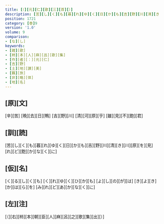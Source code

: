 ```yaml
---
title: [（][元][仁][歌][三][首][）]
description: [苦][し][く][も][暮][れ][ゆ][く][日][か][も][吉][野][川][清][き][川][原][を][見][れ][ど][飽][か][な][く][に]
position: 1721
category: [巻]9
version: '1.0'
volume: 9
comparison:
- [な][し]
keywords:
- [雑][歌]
- [柿][本][人][麻][呂][歌][集]
- [作][者][：][元][仁]
- [吉][野]
- [土][地][讃][美]
- [羈][旅]
- [非][略][体]
- [地][名]
---
```


## [原][文]

[辛][苦] [晩][去][日][鴨] [吉][野][川] [清][河][原][乎] [雖][見][不][飽][君]

## [訓][読]

[苦][し][く][も][暮][れ][ゆ][く][日][か][も][吉][野][川][清][き][川][原][を][見][れ][ど][飽][か][な][く][に]

## [仮][名]

[く][る][し][く][も] [く][れ][ゆ][く][ひ][か][も] [よ][し][の][が][は] [き][よ][き][か][は][ら][を] [み][れ][ど][あ][か][な][く][に]

## [左][注]

[（][右][柿][本][朝][臣][人][麻][呂][之][歌][集][出][）]

